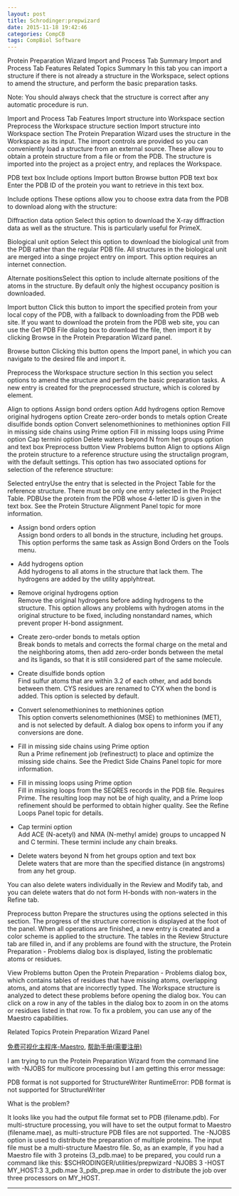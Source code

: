 ```yaml
---
layout: post
title: Schrodinger:prepwizard
date: 2015-11-18 19:42:46
categories: CompCB
tags: CompBiol Software
---
```



Protein Preparation Wizard  Import and Process Tab
Summary
Import and Process Tab Features
Related Topics
Summary
In this tab you can import a structure if there is not already a structure in the Workspace, select options to amend the structure, and perform the basic preparation tasks.

Note: You should always check that the structure is correct after any automatic procedure is run.

Import and Process Tab Features
Import structure into Workspace section
Preprocess the Workspace structure section
Import structure into Workspace section
The Protein Preparation Wizard uses the structure in the Workspace as its input. The import controls are provided so you can conveniently load a structure from an external source. These allow you to obtain a protein structure from a file or from the PDB. The structure is imported into the project as a project entry, and replaces the Workspace.

PDB text box
Include options
Import button
Browse button
PDB text box
Enter the PDB ID of the protein you want to retrieve in this text box.

Include options
These options allow you to choose extra data from the PDB to download along with the structure:

Diffraction data option Select this option to download the X-ray diffraction data as well as the structure. This is particularly useful for PrimeX.

Biological unit option Select this option to download the biological unit from the PDB rather than the regular PDB file. All structures in the biological unit are merged into a singe project entry on import. This option requires an internet connection.

Alternate positionsSelect this option to include alternate positions of the atoms in the structure. By default only the highest occupancy position is downloaded.

Import button
Click this button to import the specified protein from your local copy of the PDB, with a fallback to downloading from the PDB web site. If you want to download the protein from the PDB web site, you can use the Get PDB File dialog box to download the file, then import it by clicking Browse in the Protein Preparation Wizard panel.

Browse button
Clicking this button opens the Import panel, in which you can navigate to the desired file and import it.

Preprocess the Workspace structure section
In this section you select options to amend the structure and perform the basic preparation tasks. A new entry is created for the preprocessed structure, which is colored by element.

Align to options
Assign bond orders option
Add hydrogens option
Remove original hydrogens option
Create zero-order bonds to metals option
Create disulfide bonds option
Convert selenomethionines to methionines option
Fill in missing side chains using Prime option
Fill in missing loops using Prime option
Cap termini option
Delete waters beyond N  from het groups option and text box
Preprocess button
View Problems button
Align to options
Align the protein structure to a reference structure using the structalign program, with the default settings. This option has two associated options for selection of the reference structure:

Selected entryUse the entry that is selected in the Project Table for the reference structure. There must be only one entry selected in the Project Table.
PDBUse the protein from the PDB whose 4-letter ID is given in the text box.
See the Protein Structure Alignment Panel topic for more information.

- Assign bond orders option  
Assign bond orders to all bonds in the structure, including het groups. This option performs the same task as Assign Bond Orders on the Tools menu.

- Add hydrogens option  
Add hydrogens to all atoms in the structure that lack them. The hydrogens are added by the utility applyhtreat.

- Remove original hydrogens option  
Remove the original hydrogens before adding hydrogens to the structure. This option allows any problems with hydrogen atoms in the original structure to be fixed, including nonstandard names, which prevent proper H-bond assignment.

- Create zero-order bonds to metals option  
Break bonds to metals and corrects the formal charge on the metal and the neighboring atoms, then add zero-order bonds between the metal and its ligands, so that it is still considered part of the same molecule.

- Create disulfide bonds option  
Find sulfur atoms that are within 3.2  of each other, and add bonds between them. CYS residues are renamed to CYX when the bond is added. This option is selected by default.

- Convert selenomethionines to methionines option  
This option converts selenomethionines (MSE) to methionines (MET), and is not selected by default. A dialog box opens to inform you if any conversions are done.

- Fill in missing side chains using Prime option  
Run a Prime refinement job (refinestruct) to place and optimize the missing side chains. See the Predict Side Chains Panel topic for more information.

- Fill in missing loops using Prime option  
Fill in missing loops from the SEQRES records in the PDB file. Requires Prime. The resulting loop may not be of high quality, and a Prime loop refinement should be performed to obtain higher quality. See the Refine Loops Panel topic for details.

- Cap termini option  
Add ACE (N-acetyl) and NMA (N-methyl amide) groups to uncapped N and C termini. These termini include any chain breaks.

- Delete waters beyond N  from het groups option and text box  
Delete waters that are more than the specified distance (in angstroms) from any het group.

You can also delete waters individually in the Review and Modify tab, and you can delete waters that do not form H-bonds with non-waters in the Refine tab.

Preprocess button
Prepare the structures using the options selected in this section. The progress of the structure correction is displayed at the foot of the panel. When all operations are finished, a new entry is created and a color scheme is applied to the structure. The tables in the Review Structure tab are filled in, and if any problems are found with the structure, the Protein Preparation - Problems dialog box is displayed, listing the problematic atoms or residues.

View Problems button
Open the Protein Preparation - Problems dialog box, which contains tables of residues that have missing atoms, overlapping atoms, and atoms that are incorrectly typed. The Workspace structure is analyzed to detect these problems before opening the dialog box. You can click on a row in any of the tables in the dialog box to zoom in on the atoms or residues listed in that row. To fix a problem, you can use any of the Maestro capabilities.

Related Topics
Protein Preparation Wizard Panel


[免费可视化主程序-Maestro](https://www.schrodinger.com/freemaestro/), [帮助手册(需要注册)](http://www.schrodinger.com/supportdocs/18/)


I am trying to run the Protein Preparation Wizard from the command line with -NJOBS for multicore processing but I am getting this error message: 

PDB format is not supported for StructureWriter
RuntimeError: PDB format is not supported for StructureWriter

What is the problem?

It looks like you had the output file format set to PDB (filename.pdb). For multi-structure processing, you will have to set the output format to Maestro (filename.mae), as multi-structure PDB files are not supported.
The -NJOBS option is used to distribute the preparation of multiple proteins. The input file must be a multi-structure Maestro file. So, as an example, if you had a Maestro file with 3 proteins (3_pdb.mae) to be prepared, you could run a command like this:
$SCHRODINGER/utilities/prepwizard -NJOBS 3 -HOST MY\_HOST:3 3\_pdb.mae 3\_pdb\_prep.mae
in order to distribute the job over three processors on MY_HOST.


------
